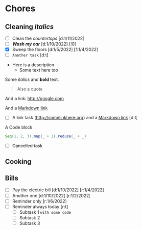 # Chores

## Cleaning *italics*

- [ ] Clean the *countertops* [d:1/11/2022]
- [ ] ***Wash my car*** [d:1/10/2022] [!0]
- [x] Sweep the floors [d:1/5/2022] [f:1/4/2022]
- [ ] `Another task` [d:t]

- Here is a description
    - Some text here too

Some *italics* and **bold** text.

> Also a quote

And a link: http://google.com

And a [Markdown link](https://news.ycombinator.com)

- [ ] A link task (http://somelinkhere.org) and a [Markdown link](https://thing.com) [d:t]

A Code block

```scala
Seq(1, 2, 3).map(_ + 1).reduce(_ + _)
```

- [ ] ~~Cancelled task~~

## Cooking

## Bills

- [ ] Pay the electric bill [d:1/10/2022] [r:1/4/2022]
- [ ] Another one [d:1/10/2022] [r:1/2/2022]
- [ ] Reminder only [r:1/6/2022]
- [ ] Reminder always today [r:t]
    - [ ] Subtask 1 `with some code`
    - [ ] Subtask 2
    - [ ] Subtask 3
